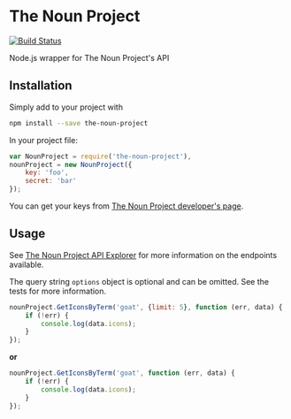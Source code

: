 The Noun Project
================
[![Build Status](https://travis-ci.org/rosshettel/the-noun-project.svg?branch=master)](https://travis-ci.org/rosshettel/the-noun-project)

Node.js wrapper for The Noun Project's API

Installation
------------
Simply add to your project with
````bash
npm install --save the-noun-project
````

In your project file:
````javascript
var NounProject = require('the-noun-project'),
nounProject = new NounProject({
    key: 'foo',
    secret: 'bar'
});
````
You can get your keys from [The Noun Project developer's page](https://thenounproject.com/developers/).

Usage
-----
See [The Noun Project API Explorer](http://api.thenounproject.com/explorer) for more information on the endpoints available.

The query string `options` object is optional and can be omitted. See the tests for more information.


````javascript
nounProject.GetIconsByTerm('goat', {limit: 5}, function (err, data) {
    if (!err) {
        console.log(data.icons);
    }
});
````
**or**
````javascript
nounProject.GetIconsByTerm('goat', function (err, data) {
    if (!err) {
        console.log(data.icons);
    }
});
````

